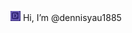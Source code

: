 ![d](https://raw.githubusercontent.com/dennisyau1885/dennisyau1885/main/8bit-d.png) Hi, I’m @dennisyau1885
